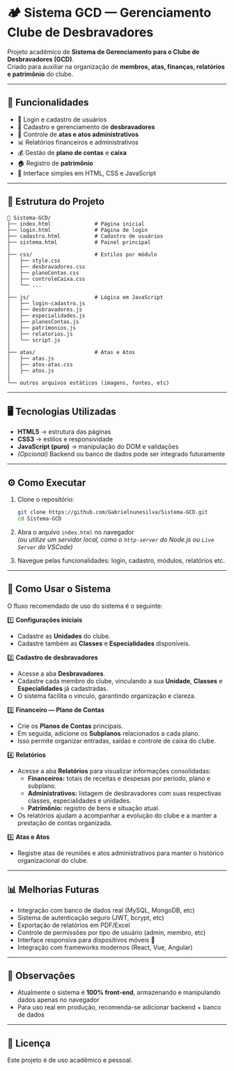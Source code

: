 # 🏕️ Sistema GCD — Gerenciamento Clube de Desbravadores

Projeto acadêmico de **Sistema de Gerenciamento para o Clube de Desbravadores (GCD)**.  
Criado para auxiliar na organização de **membros, atas, finanças, relatórios e patrimônio** do clube.  

---

## 🚀 Funcionalidades

- 🔑 Login e cadastro de usuários  
- 📝 Cadastro e gerenciamento de **desbravadores**  
- 📂 Controle de **atas e atos administrativos**  
- 📊 Relatórios financeiros e administrativos  
- 💰 Gestão de **plano de contas** e **caixa**  
- 🏠 Registro de **patrimônio**  
- 🎨 Interface simples em HTML, CSS e JavaScript  

---

## 📂 Estrutura do Projeto

```
📁 Sistema-GCD/
├── index.html              # Página inicial
├── login.html              # Página de login
├── cadastro.html           # Cadastro de usuários
├── sistema.html            # Painel principal
│
├── css/                    # Estilos por módulo
│   ├── style.css
│   ├── desbravadores.css
│   ├── planoContas.css
│   ├── controleCaixa.css
│   └── ...
│
├── js/                     # Lógica em JavaScript
│   ├── login-cadastro.js
│   ├── desbravadores.js
│   ├── especialidades.js
│   ├── planosContas.js
│   ├── patrimonios.js
│   ├── relatorios.js
│   └── script.js
│
├── atas/                   # Atas e Atos
│   ├── atas.js
│   ├── atos-atas.css
│   ├── atos.js
│
└── outros arquivos estáticos (imagens, fontes, etc)
```

---

## 🖥️ Tecnologias Utilizadas

- **HTML5** → estrutura das páginas  
- **CSS3** → estilos e responsividade  
- **JavaScript (puro)** → manipulação do DOM e validações  
- *(Opcional)* Backend ou banco de dados pode ser integrado futuramente  

---

## ⚙️ Como Executar

1. Clone o repositório:
   ```bash
   git clone https://github.com/Gabrielnunesilva/Sistema-GCD.git
   cd Sistema-GCD
   ```

2. Abra o arquivo `index.html` no navegador  
   *(ou utilize um servidor local, como o `http-server` do Node.js ou `Live Server` do VSCode)*

3. Navegue pelas funcionalidades: login, cadastro, módulos, relatórios etc.

---

## 📘 Como Usar o Sistema

O fluxo recomendado de uso do sistema é o seguinte:

1️⃣ **Configurações iniciais**  
   - Cadastre as **Unidades** do clube.  
   - Cadastre também as **Classes** e **Especialidades** disponíveis.  

2️⃣ **Cadastro de desbravadores**  
   - Acesse a aba **Desbravadores**.  
   - Cadastre cada membro do clube, vinculando a sua **Unidade**, **Classes** e **Especialidades** já cadastradas.  
   - O sistema facilita o vínculo, garantindo organização e clareza.  

3️⃣ **Financeiro — Plano de Contas**  
   - Crie os **Planos de Contas** principais.  
   - Em seguida, adicione os **Subplanos** relacionados a cada plano.  
   - Isso permite organizar entradas, saídas e controle de caixa do clube.  

4️⃣ **Relatórios**  
   - Acesse a aba **Relatórios** para visualizar informações consolidadas:  
     - **Financeiros:** totais de receitas e despesas por período, plano e subplano.  
     - **Administrativos:** listagem de desbravadores com suas respectivas classes, especialidades e unidades.  
     - **Patrimônio:** registro de bens e situação atual.  
   - Os relatórios ajudam a acompanhar a evolução do clube e a manter a prestação de contas organizada.  

5️⃣ **Atas e Atos**  
   - Registre atas de reuniões e atos administrativos para manter o histórico organizacional do clube.  

---

## 📊 Melhorias Futuras

- Integração com banco de dados real (MySQL, MongoDB, etc)  
- Sistema de autenticação seguro (JWT, bcrypt, etc)  
- Exportação de relatórios em PDF/Excel  
- Controle de permissões por tipo de usuário (admin, membro, etc)  
- Interface responsiva para dispositivos móveis 📱  
- Integração com frameworks modernos (React, Vue, Angular)  

---

## 📌 Observações

- Atualmente o sistema é **100% front-end**, armazenando e manipulando dados apenas no navegador  
- Para uso real em produção, recomenda-se adicionar backend + banco de dados  

---

## 📜 Licença

Este projeto é de uso acadêmico e pessoal.  
